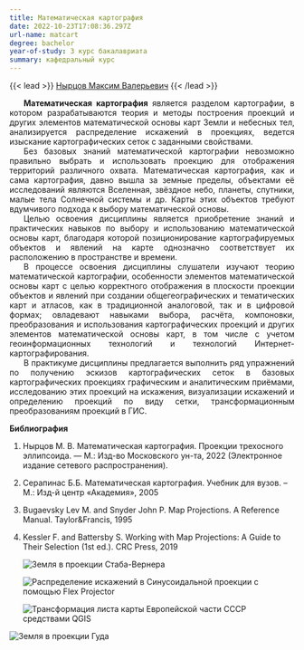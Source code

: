 ```yaml
---
title: Математическая картография
date: 2022-10-23T17:08:36.297Z
url-name: matcart
degree: bachelor
year-of-study: 3 курс бакалавриата
summary: кафедральный курс
---
```

{{< lead >}} [Нырцов Максим Валерьевич](https://istina.msu.ru/profile/NyrtsovMV/) {{< /lead >}}

<div style="text-align: justify; text-indent: 25px;">
<b>Математическая картография</b> является разделом картографии, в котором разрабатываются теория и методы построения проекций и других элементов математической основы карт Земли и небесных тел, анализируется распределение искажений в проекциях, ведется изыскание картографических сеток с заданными свойствами.  </div> 
<div style="text-align: justify; text-indent: 25px;">
Без базовых знаний математической картографии невозможно правильно выбрать и использовать проекцию для отображения территорий различного охвата. Математическая картография, как и сама картография, давно вышла за земные пределы, объектами её исследований являются Вселенная, звёздное небо, планеты, спутники, малые тела Солнечной системы и др. Карты этих объектов требуют вдумчивого подхода к выбору математической основы.   </div>
<div style="text-align: justify; text-indent: 25px;">
Целью освоения дисциплины является приобретение знаний и практических навыков по выбору и использованию математической основы карт, благодаря которой позиционирование картографируемых объектов и явлений на карте однозначно соответствует их расположению в пространстве и времени.   </div>
<div style="text-align: justify; text-indent: 25px;">
В процессе освоения дисциплины слушатели изучают теорию математической картографии, особенности элементов математической основы карт с целью корректного отображения в плоскости проекции объектов и явлений при создании общегеографических и тематических карт и атласов, как в традиционной аналоговой, так и в цифровой формах; овладевают навыками выбора, расчёта, компоновки, преобразования и использования картографических проекций и других элементов математической основы карт, в том числе с учетом геоинформационных технологий и технологий Интернет-картографирования.  </div> 
<div style="text-align: justify; text-indent: 25px;">
В практикуме дисциплины предлагается выполнить ряд упражнений по получению эскизов картографических сеток в базовых картографических проекциях графическим и аналитическим приёмами, исследованию этих проекций на искажения, визуализации искажений и определению проекций по виду сетки, трансформационным преобразованиям проекций в ГИС. </div>



**Библиография**

1. Нырцов М. В. Математическая картография. Проекции трехосного эллипсоида. — М.: Изд-во Московского ун-та, 2022 (Электронное издание сетевого распространения).
2. Серапинас Б.Б. Математическая картография. Учебник для вузов. – М.: Изд-й центр «Академия», 2005
3. Bugaevsky Lev M. and Snyder John P. Map Projections. A Reference Manual. Taylor&Francis, 1995
4. Kessler F. and Battersby S. Working with Map Projections: A Guide to Their Selection (1st ed.). CRC Press, 2019

   ![Земля в проекции Стаба-Вернера](img/matcart1.jpg "Земля в проекции Стаба-Вернера")

   ![Распределение искажений в Синусоидальной проекции с помощью Flex Projector](img/matcart2.jpg "Распределение искажений в Синусоидальной проекции с помощью Flex Projector")

   ![Трансформация листа карты Европейской части СССР средствами QGIS](img/matcart3.jpg "Трансформация листа карты Европейской части СССР средствами QGIS")

![Земля в проекции Гуда](img/matcart4.jpg "Земля в проекции Гуда")